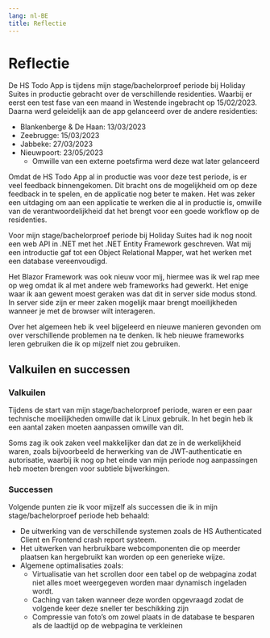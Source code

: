 ```yaml
---
lang: nl-BE
title: Reflectie
---
```


# Reflectie

De HS Todo App is tijdens mijn stage/bachelorproef periode bij Holiday Suites in productie gebracht over de verschillende residenties. Waarbij er eerst een test fase van een maand in Westende ingebracht op 15/02/2023. Daarna werd geleidelijk aan de app gelanceerd over de andere residenties: 
- Blankenberge & De Haan: 13/03/2023 
- Zeebrugge: 15/03/2023 
- Jabbeke: 27/03/2023 
- Nieuwpoort: 23/05/2023 
    - Omwille van een externe poetsfirma werd deze wat later gelanceerd 

Omdat de HS Todo App al in productie was voor deze test periode, is er veel feedback binnengekomen. Dit bracht ons de mogelijkheid om op deze feedback in te spelen, en de applicatie nog beter te maken. Het was zeker een uitdaging om aan een applicatie te werken die al in productie is, omwille van de verantwoordelijkheid dat het brengt voor een goede workflow op de residenties. 

Voor mijn stage/bachelorproef periode bij Holiday Suites had ik nog nooit een web API in .NET met het .NET Entity Framework  geschreven. Wat mij een introductie gaf tot een Object Relational Mapper, wat het werken met een database vereenvoudigd. 

Het Blazor Framework was ook nieuw voor mij, hiermee was ik wel rap mee op weg omdat ik al met andere web frameworks had gewerkt. Het enige waar ik aan gewent moest geraken was dat dit in server side modus stond. In server side zijn er meer zaken mogelijk maar brengt moeilijkheden wanneer je met de browser wilt interageren.  

Over het algemeen heb ik veel bijgeleerd en nieuwe manieren gevonden om over verschillende problemen na te denken. Ik heb nieuwe frameworks leren gebruiken die ik op mijzelf niet zou gebruiken. 

## Valkuilen en successen

### Valkuilen

Tijdens de start van mijn stage/bachelorproef periode, waren er een paar technische moeilijkheden omwille dat ik Linux gebruik. In het begin heb ik een aantal zaken moeten aanpassen omwille van dit. 

Soms zag ik ook zaken veel makkelijker dan dat ze in de werkelijkheid waren, zoals bijvoorbeeld de herwerking van de JWT-authenticatie en autorisatie, waarbij ik nog op het einde van mijn periode nog aanpassingen heb moeten brengen voor subtiele bijwerkingen. 

### Successen

Volgende punten zie ik voor mijzelf als successen die ik in mijn stage/bachelorproef periode heb behaald: 

- De uitwerking van de verschillende systemen zoals de HS Authenticated Client en Frontend crash report systeem. 
- Het uitwerken van herbruikbare webcomponenten die op meerder plaatsen kan hergebruikt kan worden op een generieke wijze. 
- Algemene optimalisaties zoals: 
    - Virtualisatie van het scrollen door een tabel op de webpagina zodat niet alles moet weergegeven worden maar dynamisch ingeladen wordt. 
    - Caching van taken wanneer deze worden opgevraagd zodat de volgende keer deze sneller ter beschikking zijn 
    - Compressie van foto’s om zowel plaats in de database te besparen als de laadtijd op de webpagina te verkleinen 


